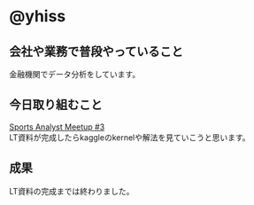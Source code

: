 # @yhiss

## 会社や業務で普段やっていること

金融機関でデータ分析をしています。  

## 今日取り組むこと
[Sports Analyst Meetup #3](https://spoana.connpass.com/event/134243/)  
LT資料が完成したらkaggleのkernelや解法を見ていこうと思います。

## 成果
LT資料の完成までは終わりました。
